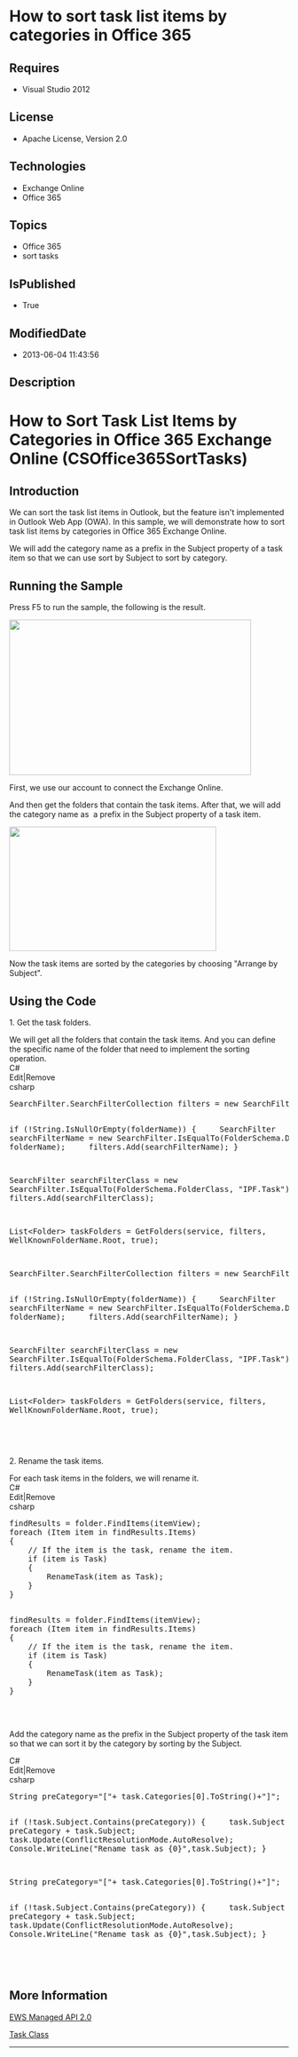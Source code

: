 # How to sort task list items by categories in Office 365
## Requires
* Visual Studio 2012
## License
* Apache License, Version 2.0
## Technologies
* Exchange Online
* Office 365
## Topics
* Office 365
* sort tasks
## IsPublished
* True
## ModifiedDate
* 2013-06-04 11:43:56
## Description

<h1>How to Sort Task List Items by Categories in Office 365 Exchange Online (CSOffice365SortTasks)</h1>
<h2>Introduction</h2>
<p class="MsoNormal">We can sort the task list items in Outlook, but the feature isn't implemented in Outlook Web App (OWA). In this sample, we will demonstrate how to sort task list items by categories in Office 365 Exchange Online.
</p>
<p class="MsoNormal">We will add the category name as a prefix in the Subject property of a task item so that we can use sort by Subject to sort by category.
</p>
<h2>Running the Sample</h2>
<p class="MsoNormal">Press F5 to run the sample, the following is the result.</p>
<p class="MsoNormal"><span style=""><img src="/site/view/file/83385/1/image.png" alt="" width="436" height="280" align="middle">
</span></p>
<p class="MsoNormal">First, we use our account to connect the Exchange Online.</p>
<p class="MsoNormal">And then get the folders that contain the task items. After that, we will add the category name as<span style="">&nbsp;
</span>a prefix in the Subject property of a task item.</p>
<p class="MsoNormal"><span style=""><img src="/site/view/file/83386/1/image.png" alt="" width="373" height="224" align="middle">
</span><span style="">&nbsp;</span></p>
<p class="MsoNormal">Now the task items are sorted by the categories by choosing &quot;Arrange by Subject&quot;.</p>
<h2>Using the Code</h2>
<p class="MsoNormal" style="margin-bottom:0in; margin-bottom:.0001pt; line-height:normal; text-autospace:none">
1. Get the task folders.</p>
<p class="MsoNormal" style="margin-bottom:0in; margin-bottom:.0001pt; line-height:normal; text-autospace:none">
We will get all the folders that contain the task items. And you can define the specific name of the folder that need to implement the sorting operation.</p>
<div class="scriptcode">
<div class="pluginEditHolder" pluginCommand="mceScriptCode">
<div class="title"><span>C#</span></div>
<div class="pluginLinkHolder"><span class="pluginEditHolderLink">Edit</span>|<span class="pluginRemoveHolderLink">Remove</span>
</div>
<span class="hidden">csharp</span>
<pre class="hidden">
SearchFilter.SearchFilterCollection filters = new SearchFilter.SearchFilterCollection(LogicalOperator.And);


if (!String.IsNullOrEmpty(folderName))
{
&nbsp;&nbsp;&nbsp; SearchFilter searchFilterName = new SearchFilter.IsEqualTo(FolderSchema.DisplayName, folderName);
&nbsp;&nbsp;&nbsp; filters.Add(searchFilterName);
}


SearchFilter searchFilterClass = new SearchFilter.IsEqualTo(FolderSchema.FolderClass, &quot;IPF.Task&quot;);
filters.Add(searchFilterClass);


List&lt;Folder&gt; taskFolders = GetFolders(service, filters, WellKnownFolderName.Root, true);

</pre>
<pre id="codePreview" class="csharp">
SearchFilter.SearchFilterCollection filters = new SearchFilter.SearchFilterCollection(LogicalOperator.And);


if (!String.IsNullOrEmpty(folderName))
{
&nbsp;&nbsp;&nbsp; SearchFilter searchFilterName = new SearchFilter.IsEqualTo(FolderSchema.DisplayName, folderName);
&nbsp;&nbsp;&nbsp; filters.Add(searchFilterName);
}


SearchFilter searchFilterClass = new SearchFilter.IsEqualTo(FolderSchema.FolderClass, &quot;IPF.Task&quot;);
filters.Add(searchFilterClass);


List&lt;Folder&gt; taskFolders = GetFolders(service, filters, WellKnownFolderName.Root, true);

</pre>
</div>
</div>
<div class="endscriptcode">&nbsp;</div>
<p class="MsoNormal" style="margin-bottom:0in; margin-bottom:.0001pt; line-height:normal; text-autospace:none">
</p>
<p class="MsoNormal" style="margin-bottom:0in; margin-bottom:.0001pt; line-height:normal; text-autospace:none">
2. Rename the task items.</p>
<p class="MsoNormal" style="margin-bottom:0in; margin-bottom:.0001pt; line-height:normal; text-autospace:none">
For each task items in the folders, we will rename it.</p>
<div class="scriptcode">
<div class="pluginEditHolder" pluginCommand="mceScriptCode">
<div class="title"><span>C#</span></div>
<div class="pluginLinkHolder"><span class="pluginEditHolderLink">Edit</span>|<span class="pluginRemoveHolderLink">Remove</span>
</div>
<span class="hidden">csharp</span>
<pre class="hidden">
findResults = folder.FindItems(itemView);
foreach (Item item in findResults.Items)
{
&nbsp;&nbsp;&nbsp; // If the item is the task, rename the item.
&nbsp;&nbsp;&nbsp; if (item is Task)
&nbsp;&nbsp;&nbsp; {
&nbsp;&nbsp;&nbsp;&nbsp;&nbsp;&nbsp;&nbsp; RenameTask(item as Task);
&nbsp;&nbsp;&nbsp; }
}

</pre>
<pre id="codePreview" class="csharp">
findResults = folder.FindItems(itemView);
foreach (Item item in findResults.Items)
{
&nbsp;&nbsp;&nbsp; // If the item is the task, rename the item.
&nbsp;&nbsp;&nbsp; if (item is Task)
&nbsp;&nbsp;&nbsp; {
&nbsp;&nbsp;&nbsp;&nbsp;&nbsp;&nbsp;&nbsp; RenameTask(item as Task);
&nbsp;&nbsp;&nbsp; }
}

</pre>
</div>
</div>
<div class="endscriptcode">&nbsp;</div>
<p class="MsoNormal" style="margin-bottom:0in; margin-bottom:.0001pt; line-height:normal; text-autospace:none">
Add the category name as the prefix in the Subject property of the task item so that we can sort it by the category by sorting by the Subject.</p>
<p class="MsoNormal" style="margin-bottom:0in; margin-bottom:.0001pt; line-height:normal; text-autospace:none">
</p>
<div class="scriptcode">
<div class="pluginEditHolder" pluginCommand="mceScriptCode">
<div class="title"><span>C#</span></div>
<div class="pluginLinkHolder"><span class="pluginEditHolderLink">Edit</span>|<span class="pluginRemoveHolderLink">Remove</span>
</div>
<span class="hidden">csharp</span>
<pre class="hidden">
String preCategory=&quot;[&quot;&#43; task.Categories[0].ToString()&#43;&quot;]&quot;;


if (!task.Subject.Contains(preCategory))
{
&nbsp;&nbsp;&nbsp; task.Subject = preCategory &#43; task.Subject;
&nbsp;&nbsp;&nbsp; task.Update(ConflictResolutionMode.AutoResolve);
&nbsp;&nbsp;&nbsp; Console.WriteLine(&quot;Rename task as {0}&quot;,task.Subject);
}

</pre>
<pre id="codePreview" class="csharp">
String preCategory=&quot;[&quot;&#43; task.Categories[0].ToString()&#43;&quot;]&quot;;


if (!task.Subject.Contains(preCategory))
{
&nbsp;&nbsp;&nbsp; task.Subject = preCategory &#43; task.Subject;
&nbsp;&nbsp;&nbsp; task.Update(ConflictResolutionMode.AutoResolve);
&nbsp;&nbsp;&nbsp; Console.WriteLine(&quot;Rename task as {0}&quot;,task.Subject);
}

</pre>
</div>
</div>
<div class="endscriptcode">&nbsp;</div>
<h2>More Information</h2>
<p class="MsoNormal"><a href="http://msdn.microsoft.com/en-us/library/dd633709(v=exchg.80).aspx">EWS Managed API 2.0</a>
</p>
<p class="MsoNormal"><a href="http://msdn.microsoft.com/query/dev10.query?appId=Dev10IDEF1&l=EN-US&k=k(MICROSOFT.EXCHANGE.WEBSERVICES.DATA.TASK);k(TargetFrameworkMoniker-%22.NETFRAMEWORK%2cVERSION%3dV4.0%22);k(DevLang-CSHARP)&rd=true">Task Class</a><span class="MsoHyperlink"><span style="color:windowtext; text-decoration:none">
</span></span></p>
<hr>
<div><a href="http://go.microsoft.com/?linkid=9759640" style="margin-top:3px"><img alt="" src="http://bit.ly/onecodelogo">
</a></div>
